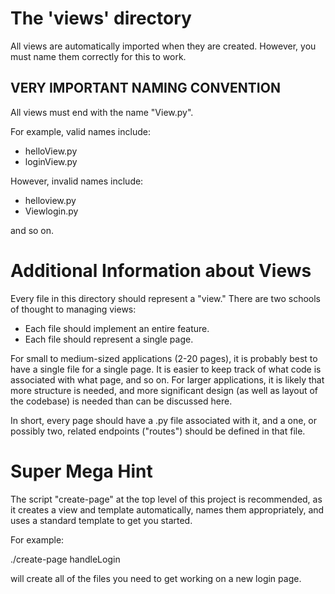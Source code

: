 # The 'views' directory

All views are automatically imported when they are created. However, you
must name them correctly for this to work.

## VERY IMPORTANT NAMING CONVENTION

All views must end with the name "View.py".

For example, valid names include:

* helloView.py
* loginView.py

However, invalid names include:

* helloview.py
* Viewlogin.py

and so on.

# Additional Information about Views

Every file in this directory should represent a "view." There are two schools
of thought to managing views:

* Each file should implement an entire feature.
* Each file should represent a single page.

For small to medium-sized applications (2-20 pages), it is probably best
to have a single file for a single page. It is easier to keep track of what
code is associated with what page, and so on. For larger applications,
it is likely that more structure is needed, and more significant design
(as well as layout of the codebase) is needed than can be discussed here.

In short, every page should have a .py file associated with it, and a
one, or possibly two, related endpoints ("routes") should be defined
in that file.




# Super Mega Hint
The script "create-page" at the top level of this project is recommended,
as it creates a view and template automatically, names them appropriately,
and uses a standard template to get you started.

For example:

./create-page handleLogin

will create all of the files you need to get working on a new login page.

